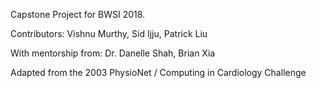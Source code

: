 Capstone Project for BWSI 2018.

Contributors: Vishnu Murthy, Sid Ijju, Patrick Liu

With mentorship from: Dr. Danelle Shah, Brian Xia

Adapted from the 2003 PhysioNet / Computing in Cardiology Challenge
